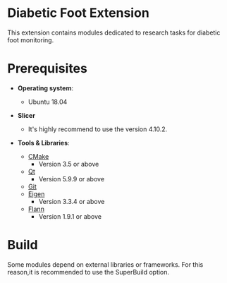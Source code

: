 # Diabetic Foot Extension

This extension contains modules dedicated to research tasks for diabetic foot monitoring. 

# Prerequisites

* **Operating system**:
    * Ubuntu 18.04

* **Slicer**
    * It's highly recommend to use the version 4.10.2.

* **Tools & Libraries**:
    * [CMake](http://cmake.org/cmake/resources/software.html)
        * Version 3.5 or above
    * [Qt](https://www.qt.io/download)
        * Version 5.9.9 or above
    * [Git](http://git-scm.com/downloads) 
    * [Eigen](https://eigen.tuxfamily.org/dox/GettingStarted.html)
        * Version 3.3.4 or above
    * [Flann](https://github.com/ahojnnes/flann)
        * Version 1.9.1 or above


# Build 

Some modules depend on external libraries or frameworks. For this reason,it is recommended to use the SuperBuild option.